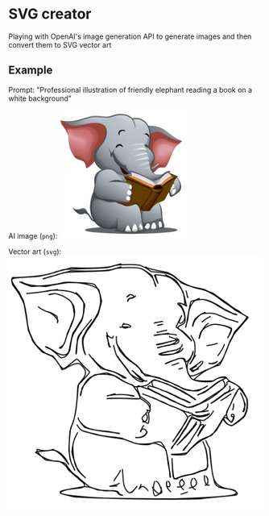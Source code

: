 # SVG creator

Playing with OpenAI's image generation API to generate images and then convert them to SVG vector art

## Example

Prompt: "Professional illustration of friendly elephant reading a book on a white background"

AI image (`png`):
![AI Image](example.png)

Vector art (`svg`):
![Vector art](example.svg)
